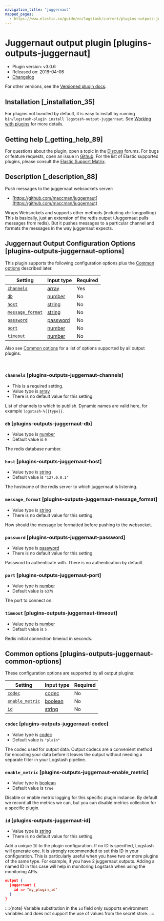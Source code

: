 ```yaml
---
navigation_title: "juggernaut"
mapped_pages:
  - https://www.elastic.co/guide/en/logstash/current/plugins-outputs-juggernaut.html
---
```


# Juggernaut output plugin [plugins-outputs-juggernaut]


* Plugin version: v3.0.6
* Released on: 2018-04-06
* [Changelog](https://github.com/logstash-plugins/logstash-output-juggernaut/blob/v3.0.6/CHANGELOG.md)

For other versions, see the [Versioned plugin docs](/vpr/output-juggernaut-index.md).

## Installation [_installation_35]

For plugins not bundled by default, it is easy to install by running `bin/logstash-plugin install logstash-output-juggernaut`. See [Working with plugins](logstash://reference/working-with-plugins.md) for more details.


## Getting help [_getting_help_89]

For questions about the plugin, open a topic in the [Discuss](http://discuss.elastic.co) forums. For bugs or feature requests, open an issue in [Github](https://github.com/logstash-plugins/logstash-output-juggernaut). For the list of Elastic supported plugins, please consult the [Elastic Support Matrix](https://www.elastic.co/support/matrix#logstash_plugins).


## Description [_description_88]

Push messages to the juggernaut websockets server:

* [https://github.com/maccman/juggernaut](https://github.com/maccman/juggernaut)

Wraps Websockets and supports other methods (including xhr longpolling) This is basically, just an extension of the redis output (Juggernaut pulls messages from redis).  But it pushes messages to a particular channel and formats the messages in the way juggernaut expects.


## Juggernaut Output Configuration Options [plugins-outputs-juggernaut-options]

This plugin supports the following configuration options plus the [Common options](plugins-outputs-juggernaut.md#plugins-outputs-juggernaut-common-options) described later.

| Setting | Input type | Required |
| --- | --- | --- |
| [`channels`](plugins-outputs-juggernaut.md#plugins-outputs-juggernaut-channels) | [array](value-types.md#array) | Yes |
| [`db`](plugins-outputs-juggernaut.md#plugins-outputs-juggernaut-db) | [number](value-types.md#number) | No |
| [`host`](plugins-outputs-juggernaut.md#plugins-outputs-juggernaut-host) | [string](value-types.md#string) | No |
| [`message_format`](plugins-outputs-juggernaut.md#plugins-outputs-juggernaut-message_format) | [string](value-types.md#string) | No |
| [`password`](plugins-outputs-juggernaut.md#plugins-outputs-juggernaut-password) | [password](value-types.md#password) | No |
| [`port`](plugins-outputs-juggernaut.md#plugins-outputs-juggernaut-port) | [number](value-types.md#number) | No |
| [`timeout`](plugins-outputs-juggernaut.md#plugins-outputs-juggernaut-timeout) | [number](value-types.md#number) | No |

Also see [Common options](plugins-outputs-juggernaut.md#plugins-outputs-juggernaut-common-options) for a list of options supported by all output plugins.

 

### `channels` [plugins-outputs-juggernaut-channels]

* This is a required setting.
* Value type is [array](value-types.md#array)
* There is no default value for this setting.

List of channels to which to publish. Dynamic names are valid here, for example `logstash-%{{type}}`.


### `db` [plugins-outputs-juggernaut-db]

* Value type is [number](value-types.md#number)
* Default value is `0`

The redis database number.


### `host` [plugins-outputs-juggernaut-host]

* Value type is [string](value-types.md#string)
* Default value is `"127.0.0.1"`

The hostname of the redis server to which juggernaut is listening.


### `message_format` [plugins-outputs-juggernaut-message_format]

* Value type is [string](value-types.md#string)
* There is no default value for this setting.

How should the message be formatted before pushing to the websocket.


### `password` [plugins-outputs-juggernaut-password]

* Value type is [password](value-types.md#password)
* There is no default value for this setting.

Password to authenticate with.  There is no authentication by default.


### `port` [plugins-outputs-juggernaut-port]

* Value type is [number](value-types.md#number)
* Default value is `6379`

The port to connect on.


### `timeout` [plugins-outputs-juggernaut-timeout]

* Value type is [number](value-types.md#number)
* Default value is `5`

Redis initial connection timeout in seconds.



## Common options [plugins-outputs-juggernaut-common-options]

These configuration options are supported by all output plugins:

| Setting | Input type | Required |
| --- | --- | --- |
| [`codec`](plugins-outputs-juggernaut.md#plugins-outputs-juggernaut-codec) | [codec](logstash://reference/configuration-file-structure.md#codec) | No |
| [`enable_metric`](plugins-outputs-juggernaut.md#plugins-outputs-juggernaut-enable_metric) | [boolean](logstash://reference/configuration-file-structure.md#boolean) | No |
| [`id`](plugins-outputs-juggernaut.md#plugins-outputs-juggernaut-id) | [string](logstash://reference/configuration-file-structure.md#string) | No |

### `codec` [plugins-outputs-juggernaut-codec]

* Value type is [codec](logstash://reference/configuration-file-structure.md#codec)
* Default value is `"plain"`

The codec used for output data. Output codecs are a convenient method for encoding your data before it leaves the output without needing a separate filter in your Logstash pipeline.


### `enable_metric` [plugins-outputs-juggernaut-enable_metric]

* Value type is [boolean](logstash://reference/configuration-file-structure.md#boolean)
* Default value is `true`

Disable or enable metric logging for this specific plugin instance. By default we record all the metrics we can, but you can disable metrics collection for a specific plugin.


### `id` [plugins-outputs-juggernaut-id]

* Value type is [string](logstash://reference/configuration-file-structure.md#string)
* There is no default value for this setting.

Add a unique `ID` to the plugin configuration. If no ID is specified, Logstash will generate one. It is strongly recommended to set this ID in your configuration. This is particularly useful when you have two or more plugins of the same type. For example, if you have 2 juggernaut outputs. Adding a named ID in this case will help in monitoring Logstash when using the monitoring APIs.

```json
output {
  juggernaut {
    id => "my_plugin_id"
  }
}
```

::::{note} 
Variable substitution in the `id` field only supports environment variables and does not support the use of values from the secret store.
::::





